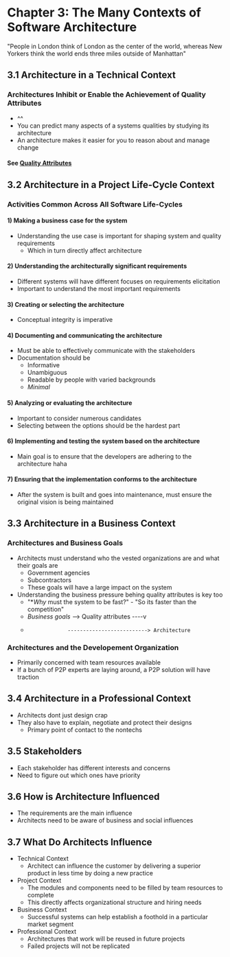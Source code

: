 # Chapter 3: The Many Contexts of Software Architecture

"People in London think of London as the center of the world, whereas New Yorkers think the world ends three miles outside of Manhattan"

## 3.1 Architecture in a Technical Context

### Architectures Inhibit or Enable the Achievement of Quality Attributes

* ^^
* You can predict many aspects of a systems qualities by studying its architecture
* An architecture makes it easier for you to reason about and manage change

#### See [Quality Attributes](./QUALITY_ATTRIBUTES.md)

## 3.2 Architecture in a Project Life-Cycle Context

### Activities Common Across All Software Life-Cycles

#### 1) Making a business case for the system

* Understanding the use case is important for shaping system and quality requirements
  * Which in turn directly affect architecture

#### 2) Understanding the architecturally significant requirements

* Different systems will have different focuses on requirements elicitation
* Important to understand the most important requirements

#### 3) Creating or selecting the architecture

* Conceptual integrity is imperative

#### 4) Documenting and communicating the architecture

* Must be able to effectively communicate with the stakeholders
* Documentation should be
  * Informative
  * Unambiguous
  * Readable by people with varied backgrounds
  * *Minimal*

#### 5) Analyzing or evaluating the architecture

* Important to consider numerous candidates
* Selecting between the options should be the hardest part

#### 6) Implementing and testing the system based on the architecture

* Main goal is to ensure that the developers are adhering to the architecture haha

#### 7) Ensuring that the implementation conforms to the architecture

* After the system is built and goes into maintenance, must ensure the original vision is being maintained

## 3.3 Architecture in a Business Context

### Architectures and Business Goals

* Architects must understand who the vested organizations are and what their goals are
  * Government agencies
  * Subcontractors
  * These goals will have a large impact on the system
* Understanding the business pressure behing quality attributes is key too
  * "**Why* must the system to be fast?" - "So its faster than the competition"
  * *Business goals* --> Quality attributes ----v
  *                  --------------------------> Architecture

### Architectures and the Developement Organization

* Primarily concerned with team resources available
* If a bunch of P2P experts are laying around, a P2P solution will have traction

## 3.4 Architecture in a Professional Context

* Architects dont just design crap
* They also have to explain, negotiate and protect their designs
  * Primary point of contact to the nontechs

## 3.5 Stakeholders

* Each stakeholder has different interests and concerns
* Need to figure out which ones have priority

## 3.6 How is Architecture Influenced

* The requirements are the main influence
* Architects need to be aware of business and social influences

## 3.7 What Do Architects Influence

* Technical Context
  * Architect can influence the customer by delivering a superior product in less time by doing a new practice
* Project Context
  * The modules and components need to be filled by team resources to complete
  * This directly affects organizational structure and hiring needs
* Business Context
  * Successful systems can help establish a foothold in a particular market segment
* Professional Context
  * Architectures that work will be reused in future projects
  * Failed projects will not be replicated
